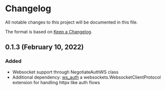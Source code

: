 # Changelog

All notable changes to this project will be documented in this file.

The format is based on [Keep a Changelog](https://keepachangelog.com/en/1.0.0/).

## 0.1.3 (February 10, 2022)

### Added
* Websocket support through NegotiateAuthWS class
* Additional dependency: [ws_auth](https://github.com/newvicx/ws_auth) a websockets.WebsocketClientProtocol extension for handling httpx like auth flows